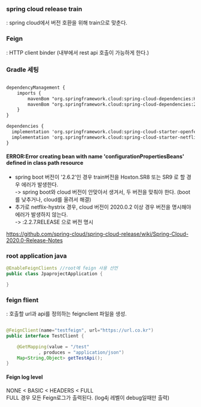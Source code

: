 
### spring cloud release train   
: spring cloud에서 버전 호환을 위해 train으로 맞춘다.  

### Feign
: HTTP client binder (내부에서 rest api 호출이 가능하게 한다.)  


### Gradle 세팅
```xml

dependencyManagement {
    imports {
        mavenBom "org.springframework.cloud:spring-cloud-dependencies:Hoxton.SR8"  //boot:2.2, 2.3 경우 사용
        mavenBom "org.springframework.cloud:spring-cloud-dependencies:2021.0.0"   //boot:2.6 경우 사용
    }
}

dependencies {
  implementation 'org.springframework.cloud:spring-cloud-starter-openfeign'
  implementation 'org.springframework.cloud:spring-cloud-starter-netflix-hystrix:2.2.7.RELEASE' //버전명시는 boot:2.6, cloud:2020.0 이상 경우 사용
}
```

#### ERROR:Error creating bean with name 'configurationPropertiesBeans' defined in class path resource  
- spring boot 버전이 '2.6.2'인 경우 train버전을 Hoxton.SR8 또는 SR9 로 할 경우 에러가 발생한다.    
-> spring boot와 cloud 버전이 안맞아서 생겨서, 두 버전을 맞춰야 한다. (boot를 낮추거나, cloud를 올려서 해결)  
- 추가로 netflix-hystrix 경우, cloud 버전이 2020.0.2 이상 경우 버전을 명시해야 에러가 발생하지 않는다.   
-> :2.2.7.RELEASE 으로 버전 명시   

https://github.com/spring-cloud/spring-cloud-release/wiki/Spring-Cloud-2020.0-Release-Notes


### root application java

```java 
@EnableFeignClients //root에 feign 사용 선언
public class JpaprojectApplication {

}

```


### feign flient
: 호출할 url과 api를 정의하는 feignclient 파일을 생성.  
```java

@FeignClient(name="testfeign", url="https://url.co.kr")
public interface TestClient {

    @GetMapping(value = "/test"
            , produces = "application/json")
    Map<String,Object> getTestApi();
}

```


#### Feign log level
NONE < BASIC < HEADERS < FULL   
FULL 경우 모든 Feign로그가 출력된다. (log4j 레벨이 debug일때만 출력)  


